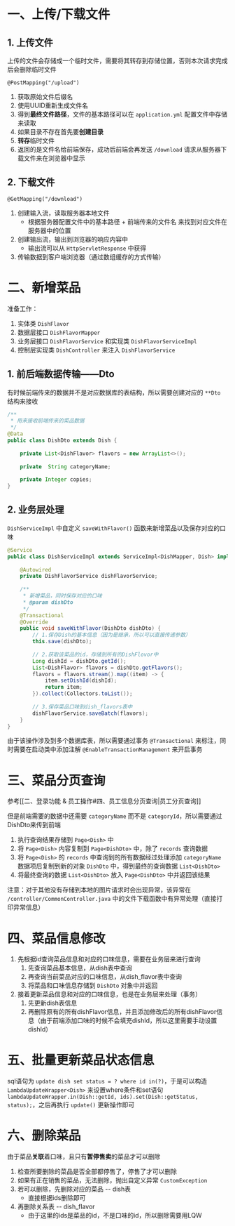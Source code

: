 # 一、上传/下载文件

## 1. 上传文件

上传的文件会存储成一个临时文件，需要将其转存到存储位置，否则本次请求完成后会删除临时文件

`@PostMapping("/upload")`

1. 获取原始文件后缀名
2. 使用UUID重新生成文件名
3. 得到**最终文件路径**，文件的基本路径可以在 `application.yml` 配置文件中存储来读取
4. 如果目录不存在首先要**创建目录**
5. **转存**临时文件
6. 返回的是文件名给前端保存，成功后前端会再发送 `/download` 请求从服务器下载文件来在浏览器中显示

## 2. 下载文件

`@GetMapping("/download")`

1. 创建输入流，读取服务器本地文件
	* 根据服务器配置文件中的基本路径 + 前端传来的文件名 来找到对应文件在服务器中的位置
2. 创建输出流，输出到浏览器的响应内容中
	* 输出流可以从 `HttpServletResponse` 中获得
3. 传输数据到客户端浏览器（通过数组缓存的方式传输）

# 二、新增菜品

准备工作：

1. 实体类 `DishFlavor`
2. 数据层接口 `DishFlavorMapper` 
3. 业务层接口 `DishFlavorService` 和实现类 `DishFlavorServiceImpl`
4. 控制层实现类 `DishController` 来注入 `DishFlavorService`

## 1. 前后端数据传输——Dto

有时候前端传来的数据并不是对应数据库的表结构，所以需要创建对应的 `**Dto` 结构来接收

```java
/**  
 * 用来接收前端传来的菜品数据  
 */  
@Data  
public class DishDto extends Dish {  
  
    private List<DishFlavor> flavors = new ArrayList<>();  
  
    private  String categoryName;  
  
    private Integer copies;  
}
```

## 2. 业务层处理

`DishServiceImpl` 中自定义 `saveWithFlavor()` 函数来新增菜品以及保存对应的口味

```java
@Service  
public class DishServiceImpl extends ServiceImpl<DishMapper, Dish> implements DishService {  
  
    @Autowired  
    private DishFlavorService dishFlavorService;  
  
    /**  
     * 新增菜品，同时保存对应的口味  
     * @param dishDto  
     */  
    @Transactional  
    @Override    
    public void saveWithFlavor(DishDto dishDto) {  
        // 1.保存Dish的基本信息（因为是继承，所以可以直接传递参数）  
        this.save(dishDto);  
  
        // 2.获取该菜品的id，存储到所有的DishFlovor中  
        Long dishId = dishDto.getId();  
        List<DishFlavor> flavors = dishDto.getFlavors();  
        flavors = flavors.stream().map((item) -> {  
            item.setDishId(dishId);  
            return item;  
        }).collect(Collectors.toList());  
  
        // 3.保存菜品口味到dish_flavors表中  
        dishFlavorService.saveBatch(flavors);  
    }  
}
```

由于该操作涉及到多个数据库表，所以需要通过事务 `@Transactional` 来标注，同时需要在启动类中添加注解 `@EnableTransactionManagement` 来开启事务

# 三、菜品分页查询

参考[[二、登录功能 & 员工操作#四、员工信息分页查询|员工分页查询]]

但是前端需要的数据中还需要 `categoryName` 而不是 `categoryId`，所以需要通过DishDto来传到前端

1. 执行查询结果存储到 `Page<Dish>` 中
2. 将 `Page<Dish>` 内容复制到 `Page<DishDto>` 中，除了 `records` 查询数据
3. 将 `Page<Dish>` 的 `records` 中查询到的所有数据经过处理添加 `categoryName` 数据项后复制到新的对象 `DishDto` 中，得到最终的查询数据 `List<DishDto>`
4. 将最终查询的数据 `List<DishDto>` 放入 `Page<DishDto>` 中并返回该结果

注意：对于其他没有存储到本地的图片请求时会出现异常，该异常在 `/controller/CommonController.java` 中的文件下载函数中有异常处理（直接打印异常信息）

# 四、菜品信息修改

1. 先根据id查询菜品信息和对应的口味信息，需要在业务层来进行查询
	1. 先查询菜品基本信息，从dish表中查询
	2. 再查询当前菜品对应的口味信息，从dish_flavor表中查询
	3. 将菜品和口味信息存储到 `DishDto` 对象中并返回
2. 接着更新菜品信息和对应的口味信息，也是在业务层来处理（事务）
	1. 先更新dish表信息
	2. 再删除原有的所有dishFlavor信息，并且添加修改后的所有dishFlavor信息（由于前端添加口味的时候不会填充dishId，所以这里需要手动设置dishId）

# 五、批量更新菜品状态信息

sql语句为 `update dish set status = ? where id in(?)`，于是可以构造 `LambdaUpdateWrapper<Dish>` 来设置where条件和set语句 `lambdaUpdateWrapper.in(Dish::getId, ids).set(Dish::getStatus, status);`，之后再执行 `update()` 更新操作即可

# 六、删除菜品

由于菜品**关联**着口味，且只有**暂停售卖**的菜品才可以删除

1. 检查所要删除的菜品是否全部都停售了，停售了才可以删除
2. 如果有正在销售的菜品，无法删除，抛出自定义异常 `CustomException`
3. 若可以删除，先删除对应的菜品 -- dish表
	* 直接根据ids删除即可
4. 再删除关系表 -- dish_flavor
	* 由于这里的ids是菜品的id，不是口味的id，所以删除需要用LQW

